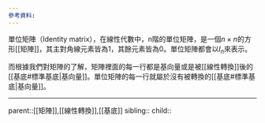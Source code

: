 ```yaml
---
參考資料:
---
```

單位矩陣（Identity matrix），在線性代數中，n階的單位矩陣，是一個$n\times n$的方形[[矩陣]]，其主對角線元素皆為1，其餘元素皆為0。單位矩陣都會以$I_n$來表示。

而根據我們對矩陣的了解，矩陣裡面的每一行都是基向量或是被[[線性轉換]]後的[[基底#標準基底|基向量]]。單位矩陣的每一行就屬於沒有被轉換的[[基底#標準基底|基向量]]。
- - -
parent::[[矩陣]],[[線性轉換]],[[基底]]
sibling::
child::